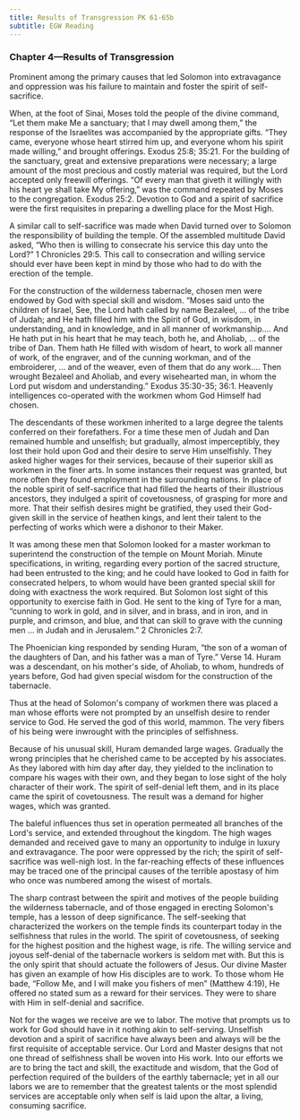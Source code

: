 ```yaml
---
title: Results of Transgression PK 61-65b
subtitle: EGW Reading
---
```


### Chapter 4—Results of Transgression

Prominent among the primary causes that led Solomon into extravagance and oppression was his failure to maintain and foster the spirit of self-sacrifice.

When, at the foot of Sinai, Moses told the people of the divine command, “Let them make Me a sanctuary; that I may dwell among them,” the response of the Israelites was accompanied by the appropriate gifts. “They came, everyone whose heart stirred him up, and everyone whom his spirit made willing,” and brought offerings. Exodus 25:8; 35:21. For the building of the sanctuary, great and extensive preparations were necessary; a large amount of the most precious and costly material was required, but the Lord accepted only freewill offerings. “Of every man that giveth it willingly with his heart ye shall take My offering,” was the command repeated by Moses to the congregation. Exodus 25:2. Devotion to God and a spirit of sacrifice were the first requisites in preparing a dwelling place for the Most High.

A similar call to self-sacrifice was made when David turned over to Solomon the responsibility of building the temple. Of the assembled multitude David asked, “Who then is willing to consecrate his service this day unto the Lord?” 1 Chronicles 29:5. This call to consecration and willing service should ever have been kept in mind by those who had to do with the erection of the temple.

For the construction of the wilderness tabernacle, chosen men were endowed by God with special skill and wisdom. “Moses said unto the children of Israel, See, the Lord hath called by name Bezaleel, ... of the tribe of Judah; and He hath filled him with the Spirit of God, in wisdom, in understanding, and in knowledge, and in all manner of workmanship.... And He hath put in his heart that he may teach, both he, and Aholiab, ... of the tribe of Dan. Them hath He filled with wisdom of heart, to work all manner of work, of the engraver, and of the cunning workman, and of the embroiderer, ... and of the weaver, even of them that do any work.... Then wrought Bezaleel and Aholiab, and every wisehearted man, in whom the Lord put wisdom and understanding.” Exodus 35:30-35; 36:1. Heavenly intelligences co-operated with the workmen whom God Himself had chosen.

The descendants of these workmen inherited to a large degree the talents conferred on their forefathers. For a time these men of Judah and Dan remained humble and unselfish; but gradually, almost imperceptibly, they lost their hold upon God and their desire to serve Him unselfishly. They asked higher wages for their services, because of their superior skill as workmen in the finer arts. In some instances their request was granted, but more often they found employment in the surrounding nations. In place of the noble spirit of self-sacrifice that had filled the hearts of their illustrious ancestors, they indulged a spirit of covetousness, of grasping for more and more. That their selfish desires might be gratified, they used their God-given skill in the service of heathen kings, and lent their talent to the perfecting of works which were a dishonor to their Maker.

It was among these men that Solomon looked for a master workman to superintend the construction of the temple on Mount Moriah. Minute specifications, in writing, regarding every portion of the sacred structure, had been entrusted to the king; and he could have looked to God in faith for consecrated helpers, to whom would have been granted special skill for doing with exactness the work required. But Solomon lost sight of this opportunity to exercise faith in God. He sent to the king of Tyre for a man, “cunning to work in gold, and in silver, and in brass, and in iron, and in purple, and crimson, and blue, and that can skill to grave with the cunning men ... in Judah and in Jerusalem.” 2 Chronicles 2:7.

The Phoenician king responded by sending Huram, “the son of a woman of the daughters of Dan, and his father was a man of Tyre.” Verse 14. Huram was a descendant, on his mother's side, of Aholiab, to whom, hundreds of years before, God had given special wisdom for the construction of the tabernacle.

Thus at the head of Solomon's company of workmen there was placed a man whose efforts were not prompted by an unselfish desire to render service to God. He served the god of this world, mammon. The very fibers of his being were inwrought with the principles of selfishness.

Because of his unusual skill, Huram demanded large wages. Gradually the wrong principles that he cherished came to be accepted by his associates. As they labored with him day after day, they yielded to the inclination to compare his wages with their own, and they began to lose sight of the holy character of their work. The spirit of self-denial left them, and in its place came the spirit of covetousness. The result was a demand for higher wages, which was granted.

The baleful influences thus set in operation permeated all branches of the Lord's service, and extended throughout the kingdom. The high wages demanded and received gave to many an opportunity to indulge in luxury and extravagance. The poor were oppressed by the rich; the spirit of self-sacrifice was well-nigh lost. In the far-reaching effects of these influences may be traced one of the principal causes of the terrible apostasy of him who once was numbered among the wisest of mortals.

The sharp contrast between the spirit and motives of the people building the wilderness tabernacle, and of those engaged in erecting Solomon's temple, has a lesson of deep significance. The self-seeking that characterized the workers on the temple finds its counterpart today in the selfishness that rules in the world. The spirit of covetousness, of seeking for the highest position and the highest wage, is rife. The willing service and joyous self-denial of the tabernacle workers is seldom met with. But this is the only spirit that should actuate the followers of Jesus. Our divine Master has given an example of how His disciples are to work. To those whom He bade, “Follow Me, and I will make you fishers of men” (Matthew 4:19), He offered no stated sum as a reward for their services. They were to share with Him in self-denial and sacrifice.

Not for the wages we receive are we to labor. The motive that prompts us to work for God should have in it nothing akin to self-serving. Unselfish devotion and a spirit of sacrifice have always been and always will be the first requisite of acceptable service. Our Lord and Master designs that not one thread of selfishness shall be woven into His work. Into our efforts we are to bring the tact and skill, the exactitude and wisdom, that the God of perfection required of the builders of the earthly tabernacle; yet in all our labors we are to remember that the greatest talents or the most splendid services are acceptable only when self is laid upon the altar, a living, consuming sacrifice.